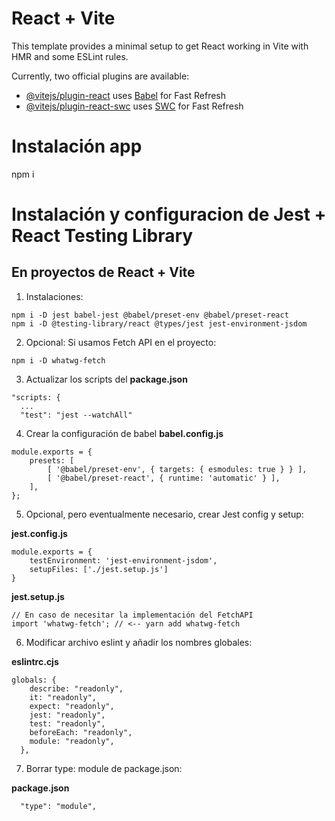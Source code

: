 # React + Vite

This template provides a minimal setup to get React working in Vite with HMR and some ESLint rules.

Currently, two official plugins are available:

- [@vitejs/plugin-react](https://github.com/vitejs/vite-plugin-react/blob/main/packages/plugin-react/README.md) uses [Babel](https://babeljs.io/) for Fast Refresh
- [@vitejs/plugin-react-swc](https://github.com/vitejs/vite-plugin-react-swc) uses [SWC](https://swc.rs/) for Fast Refresh

# Instalación app

npm i

# Instalación y configuracion de Jest + React Testing Library

## En proyectos de React + Vite

1. Instalaciones:

```
npm i -D jest babel-jest @babel/preset-env @babel/preset-react
npm i -D @testing-library/react @types/jest jest-environment-jsdom
```

2. Opcional: Si usamos Fetch API en el proyecto:

```
npm i -D whatwg-fetch
```

3. Actualizar los scripts del **package.json**

```
"scripts: {
  ...
  "test": "jest --watchAll"
```

4. Crear la configuración de babel **babel.config.js**

```
module.exports = {
    presets: [
        [ '@babel/preset-env', { targets: { esmodules: true } } ],
        [ '@babel/preset-react', { runtime: 'automatic' } ],
    ],
};
```

5. Opcional, pero eventualmente necesario, crear Jest config y setup:

**jest.config.js**

```
module.exports = {
    testEnvironment: 'jest-environment-jsdom',
    setupFiles: ['./jest.setup.js']
}
```

**jest.setup.js**

```
// En caso de necesitar la implementación del FetchAPI
import 'whatwg-fetch'; // <-- yarn add whatwg-fetch
```

6. Modificar archivo eslint y añadir los nombres globales:

**eslintrc.cjs**

```
globals: {
    describe: "readonly",
    it: "readonly",
    expect: "readonly",
    jest: "readonly",
    test: "readonly",
    beforeEach: "readonly",
    module: "readonly",
  },
```

7. Borrar type: module de package.json:

**package.json**

```
  "type": "module",
```
